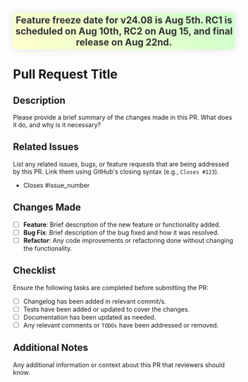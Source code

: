 <div style="padding: 4px; margin-bottom: 20px; background: linear-gradient(45deg, #FFFFCC, #CCFFCC); color: #333; text-align: center; border-radius: 10px; font-size: 1.5em; font-weight: bold; box-shadow: 0 0 20px rgba(0, 0, 0, 0.1);">
    Feature freeze date for v24.08 is Aug 5th. RC1 is scheduled on Aug 10th, RC2 on Aug 15, and final release on Aug 22nd.
</div>

# Pull Request Title

## Description
Please provide a brief summary of the changes made in this PR. What does it do, and why is it necessary?

## Related Issues
List any related issues, bugs, or feature requests that are being addressed by this PR. Link them using GitHub's closing syntax (e.g., `Closes #123`).

- Closes #issue_number

## Changes Made
- [ ] **Feature**: Brief description of the new feature or functionality added.
- [ ] **Bug Fix**: Brief description of the bug fixed and how it was resolved.
- [ ] **Refactor**: Any code improvements or refactoring done without changing the functionality.

## Checklist
Ensure the following tasks are completed before submitting the PR:

- [ ] Changelog has been added in relevant commit/s.
- [ ] Tests have been added or updated to cover the changes.
- [ ] Documentation has been updated as needed.
- [ ] Any relevant comments or `TODOs` have been addressed or removed.

## Additional Notes
Any additional information or context about this PR that reviewers should know.
